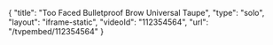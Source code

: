 {
    "title": "Too Faced Bulletproof Brow  Universal Taupe",
    "type": "solo",
    "layout": "iframe-static",
    "videoId": "112354564",
    "url": "\/tvpembed\/112354564"
}